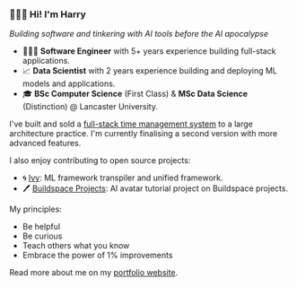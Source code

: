 ### 🙋🏻‍♂️ Hi! I'm Harry

*Building software and tinkering with AI tools before the AI apocalypse*

- 👨🏻‍💻 **Software Engineer** with 5+ years experience building full-stack applications.
- 📈 **Data Scientist** with 2 years experience building and deploying ML models and applications.
- 🎓 **BSc Computer Science** (First Class) & **MSc Data Science** (Distinction) @ Lancaster University.

I've built and sold a [full-stack time management system](https://www.harrybaines.net/projects/archtms) to a large architecture practice. I'm currently finalising a second version with more advanced features.

I also enjoy contributing to open source projects:

- 🌀 [Ivy](https://github.com/unifyai/ivy): ML framework transpiler and unified framework.
- 🖊️ [Buildspace Projects](https://github.com/buildspace/buildspace-projects): AI avatar tutorial project on Buildspace projects.

My principles:
- Be helpful
- Be curious
- Teach others what you know
- Embrace the power of 1% improvements

Read more about me on my [portfolio website](https://www.harrybaines.net/).
